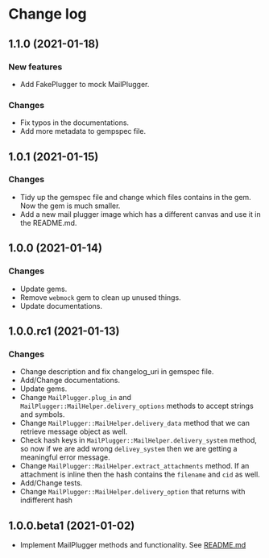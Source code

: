 # Change log


## 1.1.0 (2021-01-18)

### New features

* Add FakePlugger to mock MailPlugger.

### Changes

* Fix typos in the documentations.
* Add more metadata to gempspec file.


## 1.0.1 (2021-01-15)

### Changes

* Tidy up the gemspec file and change which files contains in the gem. Now the gem is much smaller.
* Add a new mail plugger image which has a different canvas and use it in the README.md.


## 1.0.0 (2021-01-14)

### Changes

* Update gems.
* Remove `webmock` gem to clean up unused things.
* Update documentations.


## 1.0.0.rc1 (2021-01-13)

### Changes

* Change description and fix changelog_uri in gemspec file.
* Add/Change documentations.
* Update gems.
* Change `MailPlugger.plug_in` and `MailPlugger::MailHelper.delivery_options` methods to accept strings and symbols.
* Change `MailPlugger::MailHelper.delivery_data` method that we can retrieve message object as well.
* Check hash keys in `MailPlugger::MailHelper.delivery_system` method, so now if we are add wrong `delivey_system` then we are getting a meaningful error message.
* Change `MailPlugger::MailHelper.extract_attachments` method. If an attachment is inline then the hash contains the `filename` and `cid` as well.
* Add/Change tests.
* Change `MailPlugger::MailHelper.delivery_option` that returns with indifferent hash


## 1.0.0.beta1 (2021-01-02)

* Implement MailPlugger methods and functionality. See [README.md](https://github.com/norbertszivos/mail_plugger/blob/main/README.md)
